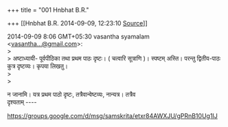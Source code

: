 +++
title = "001 Hnbhat B.R."

+++
[[Hnbhat B.R.	2014-09-09, 12:23:10 [Source](https://groups.google.com/g/samskrita/c/_4hkWMCo79o)]]



2014-09-09 8:06 GMT+05:30 vasantha syamalam \<[vasantha...@gmail.com]()\>:  
\>  
\> अष्टाध्यायी- पूर्वपीठिका तथा प्रथम पाठः दृष्टः। ( चत्वारि सूत्राणि )। स्पष्टम् अस्ति। परन्तु द्वितीय-पाठः कुत्र दृष्टव्यः। कृपया लिखतु।  
\>  
\>  
  

न जानामि। यत्र प्रथम पाठो दृष्टः, तत्रैवान्वेष्टव्यः, नान्यत्र। तत्रैव  
दृश्यताम् ----  
  
<https://groups.google.com/d/msg/samskrita/etxr84AWXJU/gPRnB10Ug1IJ>  

